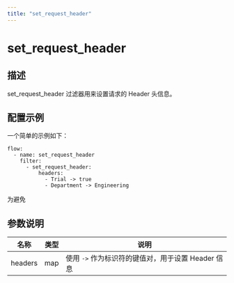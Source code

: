 ```yaml
---
title: "set_request_header"
---
```


# set_request_header

## 描述

set_request_header 过滤器用来设置请求的 Header 头信息。

## 配置示例

一个简单的示例如下：

```
flow:
  - name: set_request_header
    filter:
      - set_request_header:
          headers:
            - Trial -> true
            - Department -> Engineering
```

为避免

## 参数说明

| 名称    | 类型 | 说明                                               |
| ------- | ---- | -------------------------------------------------- |
| headers | map  | 使用 `->` 作为标识符的键值对，用于设置 Header 信息 |
